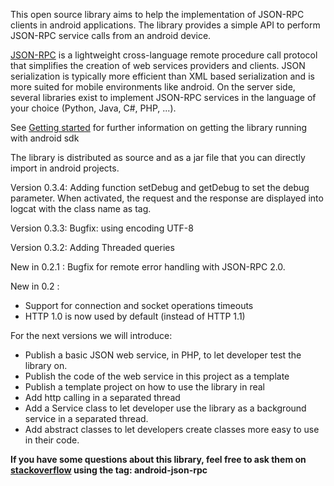 This open source library aims to help the implementation of JSON-RPC clients in android applications.
The library provides a simple API to perform JSON-RPC service calls from an android device.

[JSON-RPC](http://json-rpc.org/) is a lightweight cross-language remote procedure call protocol that simplifies the creation of web services providers and clients. JSON serialization is typically more efficient than XML based serialization and is more suited for mobile environments like android. On the server side, several libraries exist to implement JSON-RPC services in the language of your choice (Python, Java, C#, PHP, ...).

See [Getting started](http://code.google.com/p/android-json-rpc/wiki/GettingStarted) for further information on getting the library running with android sdk

The library is distributed as source and as a jar file that you can directly import in android projects.

Version 0.3.4:
Adding function setDebug and getDebug to set the debug parameter.
When activated, the request and the response are displayed into logcat with the class name as tag.

Version 0.3.3:
Bugfix: using encoding UTF-8

Version 0.3.2:
Adding Threaded queries

New in 0.2.1 :
Bugfix for remote error handling with JSON-RPC 2.0.

New in 0.2 :
  * Support for connection and socket operations timeouts
  * HTTP 1.0 is now used by default (instead of HTTP 1.1)

For the next versions we will introduce:
- Publish a basic JSON web service, in PHP, to let developer test the library on.
- Publish the code of the web service in this project as a template
- Publish a template project on how to use the library in real
- Add http calling in a separated thread
- Add a Service class to let developer use the library as a background service in a separated thread.
- Add abstract classes to let developers create classes more easy to use in their code.


**If you have some questions about this library, feel free to ask them on [stackoverflow](http://www.stackoverflow.com) using the tag: android-json-rpc**
